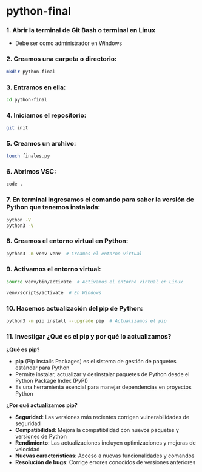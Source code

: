 # python-final

### 1. Abrir la terminal de Git Bash o terminal en Linux

- Debe ser como administrador en Windows

### 2. Creamos una carpeta o directorio:

```bash
mkdir python-final
```

### 3. Entramos en ella:

```bash
cd python-final
```

### 4. Iniciamos el repositorio:

```bash
git init
```

### 5. Creamos un archivo:

```bash
touch finales.py
```

### 6. Abrimos VSC:

```bash
code .
```

### 7. En terminal ingresamos el comando para saber la versión de Python que tenemos instalada:

```bash
python -V
python3 -V
```

### 8. Creamos el entorno virtual en Python:

```bash
python3 -m venv venv  # Creamos el entorno virtual
```

### 9. Activamos el entorno virtual:

```bash
source venv/bin/activate  # Activamos el entorno virtual en Linux

venv/scripts/activate  # En Windows
```

### 10. Hacemos actualización del pip de Python:

```bash
python3 -m pip install --upgrade pip  # Actualizamos el pip
```

### 11. Investigar ¿Qué es el pip y por qué lo actualizamos?

**¿Qué es pip?**

- **pip** (Pip Installs Packages) es el sistema de gestión de paquetes estándar para Python
- Permite instalar, actualizar y desinstalar paquetes de Python desde el Python Package Index (PyPI)
- Es una herramienta esencial para manejar dependencias en proyectos Python

**¿Por qué actualizamos pip?**

- **Seguridad**: Las versiones más recientes corrigen vulnerabilidades de seguridad
- **Compatibilidad**: Mejora la compatibilidad con nuevos paquetes y versiones de Python
- **Rendimiento**: Las actualizaciones incluyen optimizaciones y mejoras de velocidad
- **Nuevas características**: Acceso a nuevas funcionalidades y comandos
- **Resolución de bugs**: Corrige errores conocidos de versiones anteriores
